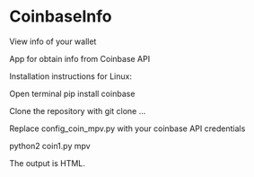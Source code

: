 # CoinbaseInfo
View info of your wallet

App for obtain info from Coinbase API

Installation instructions for Linux:

Open terminal
pip install coinbase

Clone the repository with git clone ...

Replace config_coin_mpv.py with your coinbase API credentials

python2 coin1.py mpv

The output is HTML.
